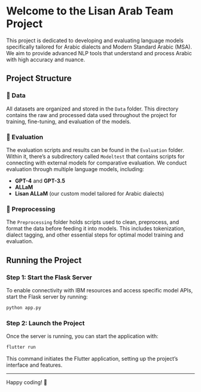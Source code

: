 # Welcome to the Lisan Arab Team Project

This project is dedicated to developing and evaluating language models specifically tailored for Arabic dialects and Modern Standard Arabic (MSA). We aim to provide advanced NLP tools that understand and process Arabic with high accuracy and nuance.

## Project Structure

### 📂 Data
All datasets are organized and stored in the `Data` folder. This directory contains the raw and processed data used throughout the project for training, fine-tuning, and evaluation of the models.

### 📂 Evaluation
The evaluation scripts and results can be found in the `Evaluation` folder. Within it, there’s a subdirectory called `Modeltest` that contains scripts for connecting with external models for comparative evaluation. We conduct evaluation through multiple language models, including:

- **GPT-4** and **GPT-3.5**
- **ALLaM**
- **Lisan ALLaM** (our custom model tailored for Arabic dialects)

### 📂 Preprocessing
The `Preprocessing` folder holds scripts used to clean, preprocess, and format the data before feeding it into models. This includes tokenization, dialect tagging, and other essential steps for optimal model training and evaluation.

## Running the Project

### Step 1: Start the Flask Server
To enable connectivity with IBM resources and access specific model APIs, start the Flask server by running:

```bash
python app.py
```

### Step 2: Launch the Project
Once the server is running, you can start the application with:

```bash
flutter run
```

This command initiates the Flutter application, setting up the project’s interface and features.

---

Happy coding! 🚀
